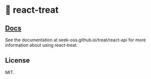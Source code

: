 # 🍬 react-treat

## [Docs](https://seek-oss.github.io/treat/react-api)

See the documentation at seek-oss.github.io/treat/react-api for more information about using react-treat.

## License

MIT.
